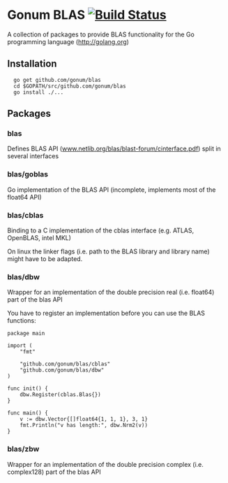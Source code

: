# Gonum BLAS [![Build Status](https://travis-ci.org/gonum/blas.png?branch=master)](https://travis-ci.org/gonum/blas)

A collection of packages to provide BLAS functionality for the Go programming
language (http://golang.org)

## Installation 
```
  go get github.com/gonum/blas
  cd $GOPATH/src/github.com/gonum/blas
  go install ./...
```
## Packages

### blas

Defines BLAS API (www.netlib.org/blas/blast-forum/cinterface.pdf) split in several interfaces

### blas/goblas

Go implementation of the BLAS API (incomplete, implements most of the float64 API)

### blas/cblas

Binding to a C implementation of the cblas interface (e.g. ATLAS, OpenBLAS, intel MKL)

On linux the linker flags (i.e. path to the BLAS library and library name) might have to be adapted.

### blas/dbw

Wrapper for an implementation of the double precision real (i.e. float64) part of the blas API

You have to register an implementation before you can use the BLAS functions:

```
package main

import (
	"fmt"

	"github.com/gonum/blas/cblas"
	"github.com/gonum/blas/dbw"
)

func init() {
	dbw.Register(cblas.Blas{})
}

func main() {
	v := dbw.Vector{[]float64{1, 1, 1}, 3, 1}
	fmt.Println("v has length:", dbw.Nrm2(v))
}
```

### blas/zbw

Wrapper for an implementation of the double precision complex (i.e. complex128) part of the blas API
